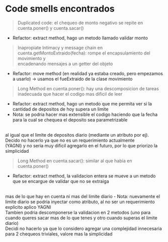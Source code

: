 # Code smells encontrados

>Duplicated code: el chequeo de monto negativo se repite en cuenta.poner() y cuenta.sacar()
- Refactor: extract method, hago un metodo llamado validar monto

>Inapropiate Intimacy y message chain en cuenta.getMontoExtraido(fecha): rompe el encapsulamiento del movimiento y
> <br> encadenando mensajes a un getter del objeto
- Refactor: move method (en realidad ya estaba creado, pero empezamos a usarlo) -> usamos el fueExtraido de la clase movimiento

>Long Method en cuenta.poner(): hay una descomposicion de tareas inadecuada que hacer el codigo mas dificil de leer
- Refactor: extract method, hago un metodo que me permita ver si la cantidad de depositos de hoy supera un limite
- Nota: se podria hacer mas extensible el codigo haciendo que la fecha para la cual se chequea el deposito sea parametrizable
<br> 
al igual que el limite de depositos diario (mediante un atributo por ej). Decido no hacerlo ya que no es un requerimiento actualmente
<br>
(YAGNI) y no seria muy dificil agregarlo en el futuro, por lo que priorizo la simplicidad 

>Long Method en cuenta.sacar(): similar al que habia en cuenta.poner()
- Refactor: extract method, la validacion entera se mueve a un metodo que se encargue de validar que no se extraiga
<br>
mas de lo que hay en cuenta ni mas del limite diario
- Nota: nuevamente el limite diario se podria inyectar como atributo, al no ser un requerimiento explicito aplico YAGNI
<br>
Tambien podria descomponerse la validacion en 2 metodos (uno para cuando queres sacar mas de lo que tenes y otro cuando superas el limite diario)
<br>
Decidi no hacerlo ya que lo considero agregar una complejidad innecesaria para 2 chequeos triviales, valore mas la simplicidad

